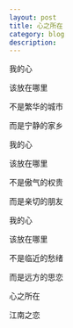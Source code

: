 ```yaml
---
layout: post
title: 心之所在
category: blog
description: 
---
```



我的心

该放在哪里

不是繁华的城市

而是宁静的家乡


我的心

该放在哪里

不是傲气的权贵

而是亲切的朋友


我的心

该放在哪里

不是临近的愁绪

而是远方的思恋


心之所在

江南之恋


